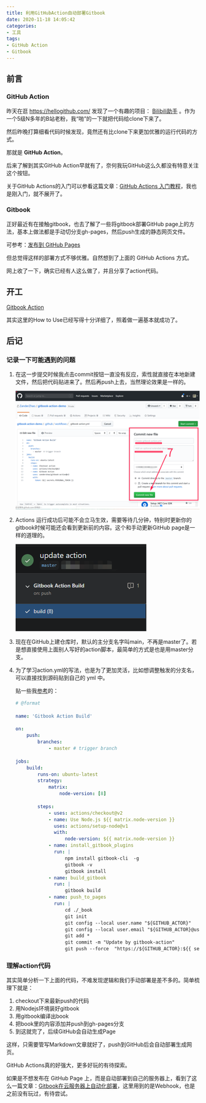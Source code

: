 ```yaml
---
title: 利用GitHubAction自动部署Gitbook
date: 2020-11-18 14:05:42
categories: 
- 工具
tags: 
- GitHub Action
- Gitbook
---
```




## 前言

### GitHub Action

昨天在逛 https://hellogithub.com/ 发现了一个有趣的项目： [Bilibili助手](https://github.com/srcrs/BilibiliTask) 。作为一个5级N多年的B站老粉，我“啪”的一下就把代码给clone下来了。

然后昨晚打算细看代码时候发现，竟然还有比clone下来更加优雅的运行代码的方式。

那就是 **GitHub Action**。

后来了解到其实GitHub Action早就有了，奈何我玩GitHub这么久都没有特意关注这个按钮。

关于GitHub Actions的入门可以参看这篇文章：[GitHub Actions 入门教程](http://www.ruanyifeng.com/blog/2019/09/getting-started-with-github-actions.html)，我也是刚入门，就不展开了。

### Gitbook

正好最近有在接触gitbook，也去了解了一些将gitbook部署GitHub page上的方法，基本上做法都是手动切分支gh-pages，然后push生成的静态网页文件。

可参考：[发布到 GitHub Pages](http://www.chengweiyang.cn/gitbook/github-pages/README.html)

但总觉得这样的部署方式不够优雅。自然想到了上面的 GitHub Actions 方式。

网上收了一下，确实已经有人这么做了，并且分享了action代码。



## 开工

[Gitbook Action](https://github.com/marketplace/actions/gitbook-action)

其实这里的How to Use已经写得十分详细了，照着做一遍基本就成功了。



## 后记

### 记录一下可能遇到的问题

1. 在这一步提交时候我点击commit按钮一直没有反应，索性就直接在本地新建文件，然后把代码贴进来了。然后再push上去，当然理论效果是一样的。

   ![image-20201118154827614](利用GitHubAction自动部署Gitbook/image-20201118154827614.png)
  

2. Actions 运行成功后可能不会立马生效，需要等待几分钟，特别时更新你的gitbook时候可能还会看到更新前的内容。这个和手动更新GitHub page是一样的道理的。

   ![image-20201118155341897](利用GitHubAction自动部署Gitbook/image-20201118155341897.png)

3. 现在在GitHub上建仓库时，默认的主分支名字叫main，不再是master了。若是想直接使用上面别人写好的action脚本，最简单的方式是也是用master分支。

4. 为了学习action.yml的写法，也是为了更加灵活，比如想调整触发的分支名，可以直接找到源码贴到自己的 yml 中。

   贴一些我[参考](https://github.com/ZanderZhao/gitbook-action/blob/master/archive/v1.1-simple-gitbook-action.yml)的：

   ```yml
   # @format
   
   name: 'Gitbook Action Build'
   
   on:
       push:
           branches:
               - master # trigger branch
   
   jobs:
       build:
           runs-on: ubuntu-latest
           strategy:
               matrix:
                   node-version: [8]
   
           steps:
               - uses: actions/checkout@v2
               - name: Use Node.js ${{ matrix.node-version }}
                 uses: actions/setup-node@v1
                 with:
                     node-version: ${{ matrix.node-version }}
               - name: install_gitbook_plugins
                 run: |
                     npm install gitbook-cli  -g
                     gitbook -v
                     gitbook install
               - name: build_gitbook
                 run: |
                     gitbook build
               - name: push_to_pages
                 run: |
                     cd ./_book
                     git init
                     git config --local user.name "${GITHUB_ACTOR}"
                     git config --local user.email "${GITHUB_ACTOR}@users.noreply.github.com"
                     git add *
                     git commit -m "Update by gitbook-action"
                     git push --force  "https://${GITHUB_ACTOR}:${{ secrets.PERSONAL_TOKEN }}@github.com/${GITHUB_REPOSITORY}.git" master:gh-pages
   ```

### 理解action代码

其实简单分析一下上面的代码，不难发现逻辑和我们手动部署是差不多的。简单梳理下就是：

1. checkout下来最新push的代码
2. 用Nodejs环境装好gitbook
3. 用gitbook编译出book
4. 把book里的内容添加并push到gh-pages分支
5. 到这就完了，后续GitHub会自动生成Page



这样，只需要管写Markdown文章就好了，push到GitHub后会自动部署生成网页。

GitHub Actions真的好强大，更多好玩的有待探索。

如果是不想发布在 GitHub Page 上，而是自动部署到自己的服务器上，看到了这么一篇文章：[Gitbook在云服务器上自动化部署](https://zhuanlan.zhihu.com/p/103786779)，这里用到的是Webhook，也是之前没有玩过，有待尝试。